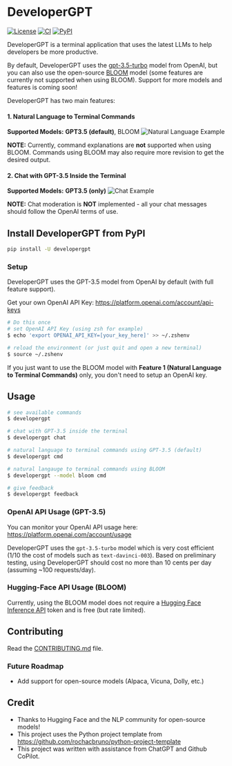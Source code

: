 # DeveloperGPT
[![License](https://img.shields.io/badge/license-MIT-green)](./LICENSE)
[![CI](https://github.com/luo-anthony/DeveloperGPT/actions/workflows/main.yml/badge.svg)](https://github.com/luo-anthony/DeveloperGPT/actions/workflows/main.yml)
[![PyPI](https://img.shields.io/pypi/v/developergpt)](https://pypi.org/project/developergpt/)

<!-- [![codecov](https://codecov.io/gh/luo-anthony/DeveloperGPT/branch/main/graph/badge.svg?token=DeveloperGPT_token_here)](https://codecov.io/gh/luo-anthony/DeveloperGPT) -->

DeveloperGPT is a terminal application that uses the latest LLMs to help developers be more productive. 

By default, DeveloperGPT uses the [gpt-3.5-turbo](https://platform.openai.com/docs/models) model from OpenAI, but you can also use the open-source [BLOOM](https://bigscience.huggingface.co/blog/bloom) model (some features are currently not supported when using BLOOM). Support for more models and features is coming soon! 

DeveloperGPT has two main features:
#### 1. Natural Language to Terminal Commands
**Supported Models:** **GPT3.5 (default)**, BLOOM
![Natural Language Example](https://github.com/luo-anthony/DeveloperGPT/raw/main/samples/cmddemo.gif)

**NOTE:** Currently, command explanations are **not** supported when using BLOOM. Commands using BLOOM may also require more revision to get the desired output. 

#### 2. Chat with GPT-3.5 Inside the Terminal
**Supported Models:** **GPT3.5 (only)**
![Chat Example](https://github.com/luo-anthony/DeveloperGPT/raw/main/samples/chatdemo.gif)

**NOTE:** Chat moderation is **NOT** implemented - all your chat messages should follow the OpenAI terms of use. 


## Install DeveloperGPT from PyPI
```bash
pip install -U developergpt
```

### Setup

DeveloperGPT uses the GPT-3.5 model from OpenAI by default (with full feature support). 

Get your own OpenAI API Key: https://platform.openai.com/account/api-keys

```bash
# Do this once 
# set OpenAI API Key (using zsh for example)
$ echo 'export OPENAI_API_KEY=[your_key_here]' >> ~/.zshenv

# reload the environment (or just quit and open a new terminal)
$ source ~/.zshenv
```

If you just want to use the BLOOM model with **Feature 1 (Natural Language to Terminal Commands)** only, you don't need to setup an OpenAI key.

## Usage
```bash
# see available commands
$ developergpt 

# chat with GPT-3.5 inside the terminal 
$ developergpt chat

# natural language to terminal commands using GPT-3.5 (default)
$ developergpt cmd

# natural langauge to terminal commands using BLOOM
$ developergpt --model bloom cmd

# give feedback
$ developergpt feedback
```

### OpenAI API Usage (GPT-3.5)
You can monitor your OpenAI API usage here: https://platform.openai.com/account/usage

DeveloperGPT uses the `gpt-3.5-turbo` model which is very cost efficient (1/10 the cost of models such as `text-davinci-003`). Based on preliminary testing, using DeveloperGPT should cost no more than 10 cents per day (assuming ~100 requests/day). 

### Hugging-Face API Usage (BLOOM)
Currently, using the BLOOM model does not require a [Hugging Face Inference API](https://huggingface.co/docs/api-inference/index) token and is free (but rate limited). 

## Contributing

Read the [CONTRIBUTING.md](CONTRIBUTING.md) file.

### Future Roadmap
- Add support for open-source models (Alpaca, Vicuna, Dolly, etc.)

## Credit
- Thanks to Hugging Face and the NLP community for open-source models! 
- This project uses the Python project template from https://github.com/rochacbruno/python-project-template
- This project was written with assistance from ChatGPT and Github CoPilot. 
